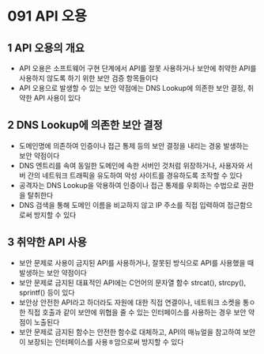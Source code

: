 # 091 API 오용

## 1 API 오용의 개요

- API 오용은 소프트웨어 구현 단계에서 API를 잘못 사용하거나 보안에 취약한 API를 사용하지 않도록 하기 위한 보안 검증 항목들이다
- API 오용으로 발생할 수 있는 보안 약점에는 DNS Lookup에 의존한 보안 결정, 취약한 API 사용이 있다



## 2 DNS Lookup에 의존한 보안 결정

- 도메인명에 의존하여 인증이나 접근 통제 등의 보안 결정을 내리는 경웅 발생하는 보안 약점이다
- DNS 엔트리를 속여 동일한 도메인에 속한 서버인 것처럼 위장하거나, 사용자와 서버 간의 네트워크 트래픽을 유도하여 악성 사이트를 경유하도록 조작할 수 있다
- 공격자는 DNS Lookup을 악용하여 인증이나 접근 통제를 우회하는 수법으로 권한을 탈취한다
- DNS 검색을 통해 도메인 이름을 비교하지 않고 IP 주소를 직접 입력하여 접근함으로써 방지할 수 있다



## 3 취약한 API 사용

- 보안 문제로 사용이 금지된 API를 사용하거나, 잘못된 방식으로 API를 사용했을 때 발생하는 보안 약점이다
- 보안 문제로 금지된 대표적인 API에는 C언어의 문자열 함수 strcat(), strcpy(), sprintf() 등이 있다
- 보안상 안전한 API라고 하더라도 자원에 대한 직접 연결이나, 네트워크 소켓을 통ㅇ한 직접 호출과 같이 보안에 위협을 줄 수 있는 인터페이스를 사용하는 경우 보안 약점이 노출된다
- 보안 문제로 금지된 함수는 안전한 함수로 대체하고, API의 매뉴얼을 참고하여 보안이 보장되는 인터페이스를 사용ㅎ암으로써 방지할 수 있다
